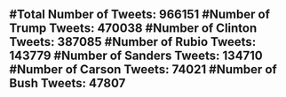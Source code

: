 #Total Number of Tweets: 966151 
#Number of Trump Tweets: 470038
#Number of Clinton Tweets: 387085
#Number of Rubio Tweets: 143779
#Number of Sanders Tweets: 134710
#Number of Carson Tweets: 74021
#Number of Bush Tweets: 47807
---
